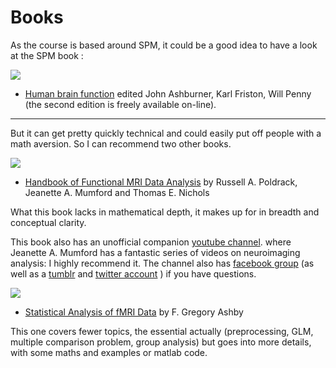 ﻿# Books

As the course is based around SPM, it could be a good idea to have a look at the SPM book :

![](statics/human_brain_function.jpg)

* [Human brain function](https://www.fil.ion.ucl.ac.uk/spm/doc/books/hbf2/) edited John Ashburner, Karl Friston, Will Penny (the second edition is freely available on-line).
---
But it can get pretty quickly technical and could easily put off people with a math aversion. So I can recommend two other books.

![](statics/handbook_fmri_data_analysis.jpg)

* [Handbook of Functional MRI Data Analysis](https://www.cambridge.org/core/books/handbook-of-functional-mri-data-analysis/8EDF966C65811FCCC306F7C916228529) by Russell A. Poldrack, Jeanette A. Mumford and Thomas E. Nichols

What this book lacks in mathematical depth, it makes up for in breadth and conceptual clarity.

This book also has an unofficial companion [youtube channel](https://www.youtube.com/channel/UCZ7gF0zm35FwrFpDND6DWeA). where Jeanette A. Mumford has a fantastic series of videos on neuroimaging analysis: I highly recommend it. The channel also has [facebook group](https://www.facebook.com/groups/mumfordbrainstats/) (as well as a [tumblr](http://mumfordbrainstats.tumblr.com/) and [twitter account](https://twitter.com/mumbrainstats) ) if you have questions.

![](statics/stat_anal_MRI_data.jpg)

* [Statistical Analysis of fMRI Data]() by F. Gregory Ashby

This one covers fewer topics, the essential actually (preprocessing, GLM, multiple comparison problem, group analysis) but goes into more details, with some maths and examples or matlab code.
